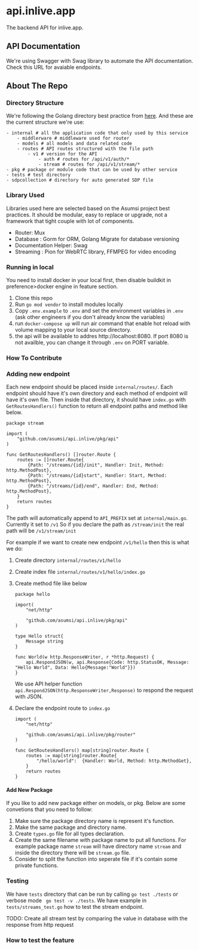 # api.inlive.app
The backend API for inlive.app.

## API Documentation
We're using Swagger with Swag library to automate the API documentation. Check this URL for avaiable endpoints.

## About The Repo
### Directory Structure
We're following the Golang directory best practice from [here](https://github.com/golang-standards/project-layout). And these are the current structure we're use:
```
- internal # all the application code that only used by this service
    - middlerware # middleware used for router
    - models # all models and data related code
    - routes # API routes structured with the file path
        - v1 # version for the API
            - auth # routes for /api/v1/auth/*
            - stream # routes for /api/v1/stream/*
- pkg # package or module code that can be used by other service
- tests # test directory
- sdpcollection # directory for auto generated SDP file
```

### Library Used
Libraries used here are selected based on the Asumsi project best practices. It should be modular, easy to replace or upgrade, not a framework that tight couple with lot of components.

- Router: Mux
- Database : Gorm for ORM, Golang Migrate for database versioning
- Documentation Helper: Swag
- Streaming : Pion for WebRTC library, FFMPEG for video encoding


### Running in local
You need to install docker in your local first, then disable buildkit in preference>docker engine in feature section.

1. Clone this repo
2. Run `go mod vendor` to install modules locally
3. Copy `.env.example` to `.env` and set the environment variables in `.env` (ask other engineers if you don't already know the variables)
4. run `docker-compose up` will run air command that enable hot reload with volume mapping to your local source directory.
5. the api will be available to addres http://localhost:8080. If port 8080 is not availble, you can change it through `.env` on PORT variable.



### How To Contribute
### Adding new endpoint
Each new endpoint should be placed inside `internal/routes/`. Each endpoint  should have it's own directory and each method of endpoint will have it's own file. Then inside that directory, it should have `index.go` with `GetRoutesHandlers()` function to return all endpoint paths and method like below.

```
package stream

import (
	"github.com/asumsi/api.inlive/pkg/api"
)

func GetRoutesHandlers() []router.Route {
	routes := []router.Route{ 
        {Path: "/streams/{id}/init", Handler: Init, Method: http.MethodPost},
		{Path: "/streams/{id}start", Handler: Start, Method: http.MethodPost},
        {Path: "/streams/{id}/end", Handler: End, Method: http.MethodPost},
	}
	return routes
}

```

The path will automatically append to `API_PREFIX`  set at `internal/main.go`. Currently it set to `/v1` So if you declare the path as `/stream/init` the real path will be `/v1/stream/init`

For example if we want to create new endpoint `/v1/hello` then this is what we do:
1. Create directory `internal/routes/v1/hello`
2. Create index file `internal/routes/v1/hello/index.go` 
3. Create method file like below

    ```
    package hello

    import(
        "net/http"

        "github.com/asumsi/api.inlive/pkg/api"
    )

    type Hello struct{
        Message string
    }

    func World(w http.ResponseWriter, r *http.Request) {
        api.RespondJSON(w, api.Response{Code: http.StatusOK, Message: "Hello World", Data: Hello{Message:"World"}})
    }
    ```

    We use API helper function `api.RespondJSON(http.ResponseWriter,Response)` to respond the request with JSON.

3. Declare the endpoint route to `index.go`
    ```
    import (
        "net/http"

        "github.com/asumsi/api.inlive/pkg/router"
    )

    func GetRoutesHandlers() map[string]router.Route {
        routes := map[string]router.Route{
            "/hello/world":  {Handler: World, Method: http.MethodGet},
        }
        return routes
    }
    ```

#### Add New Package
If you like to add new package either on models, or pkg. Below are some convetions that you need to follow:
1. Make sure the package directory name is represent it's function.
2. Make the same package and directory name.
3. Create `types.go` file for all types declaration.
4. Create the same filename with package name to put all functions. For example package name `stream` will have directory name `stream` and inside the directory there will be `stream.go` file. 
5. Consider to split the function into seperate file if it's contain some private functions.

### Testing
We have `tests` directory that can be run by calling `go test ./tests` or verbose mode ` go test -v ./tests`. We have example in `tests/streams_test.go` how to test the stream endpoint.

TODO:
Create all stream test by comparing the value in database with the response from http request

### How to test the feature
